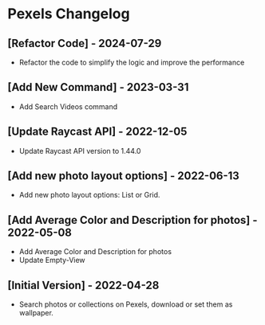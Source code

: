 # Pexels Changelog

## [Refactor Code] - 2024-07-29

- Refactor the code to simplify the logic and improve the performance

## [Add New Command] - 2023-03-31

- Add Search Videos command

## [Update Raycast API] - 2022-12-05

- Update Raycast API version to 1.44.0

## [Add new photo layout options] - 2022-06-13

- Add new photo layout options: List or Grid.

## [Add Average Color and Description for photos] - 2022-05-08

- Add Average Color and Description for photos
- Update Empty-View

## [Initial Version] - 2022-04-28

- Search photos or collections on Pexels, download or set them as wallpaper.
